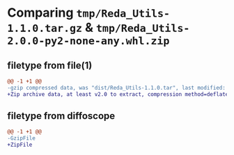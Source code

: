 # Comparing `tmp/Reda_Utils-1.1.0.tar.gz` & `tmp/Reda_Utils-2.0.0-py2-none-any.whl.zip`

## filetype from file(1)

```diff
@@ -1 +1 @@
-gzip compressed data, was "dist/Reda_Utils-1.1.0.tar", last modified: Mon Sep 26 06:36:03 2022, max compression
+Zip archive data, at least v2.0 to extract, compression method=deflate
```

## filetype from diffoscope

```diff
@@ -1 +1 @@
-GzipFile
+ZipFile
```

